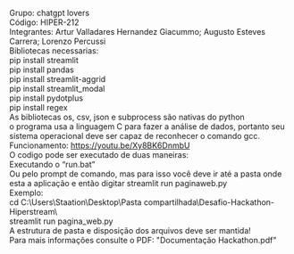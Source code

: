 Grupo: chatgpt lovers<br />
Código: HIPER-212<br />
Integrantes: Artur Valladares Hernandez Giacummo; Augusto Esteves Carrera; Lorenzo Percussi<br />
Bibliotecas necessarias:<br />
pip install streamlit<br />
pip install pandas<br />
pip install streamlit-aggrid<br />
pip install streamlit_modal<br />
pip install pydotplus<br />
pip install regex<br />
As bibliotecas os, csv, json e subprocess são nativas do python<br />
o programa usa a linguagem C para fazer a análise de dados, portanto seu sistema operacional deve ser capaz de reconhecer o comando gcc.<br />
Funcionamento: https://youtu.be/Xy8BK6DnmbU <br />
O codigo pode ser executado de duas maneiras:<br />
Executando o “run.bat” <br />
Ou pelo prompt de comando, mas para isso você deve ir até a pasta onde esta a aplicação e então digitar streamlit run paginaweb.py<br />
Exemplo:<br />
cd C:\Users\Staation\Desktop\Pasta compartilhada\Desafio-Hackathon-Hiperstream\     <br />
streamlit run pagina_web.py  <br />
A estrutura de pasta e disposição dos arquivos deve ser mantida!<br />
Para mais informações consulte o PDF: "Documentação Hackathon.pdf"<br />
